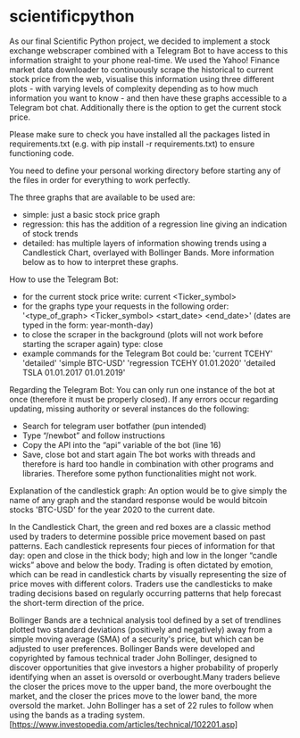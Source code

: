 # scientificpython
As our final Scientific Python project, we decided to implement a stock exchange webscraper combined with a Telegram Bot to have access to this information straight to your phone real-time. We used the Yahoo! Finance market data downloader to continuously scrape the historical to current stock price from the web, visualise this information using three different plots - with varying levels of complexity depending as to how much information you want to know - and then have these graphs accessible to a Telegram bot chat. Additionally there is the option to get the current stock price.

Please make sure to check you have installed all the packages listed in requirements.txt (e.g. with pip install -r requirements.txt) to ensure functioning code.

You need to define your personal working directory before starting any of the files in order for everything to work perfectly.

The three graphs that are available to be used are: 
- simple: just a basic stock price graph
- regression: this has the addition of a regression line giving an indication of stock trends 
- detailed: has multiple layers of information showing trends using a Candlestick Chart, overlayed with Bollinger Bands. More information below as to how to interpret these graphs. 

How to use the Telegram Bot:
- for the current stock price write: current <Ticker_symbol>
- for the graphs type your requests in the following order: '<type_of_graph> <Ticker_symbol> <start_date> <end_date>' (dates are typed in the form: year-month-day)
- to close the scraper in the background (plots will not work before starting the scraper again) type: close
- example commands for the Telegram Bot could be: 
'current TCEHY'
'detailed'
'simple BTC-USD'
'regression TCEHY 01.01.2020'
'detailed TSLA 01.01.2017 01.01.2019'

Regarding the Telegram Bot:
You can only run one instance of the bot at once (therefore it must be properly closed). If any errors occur regarding updating, missing authority or several instances do the following:
-  Search for telegram user botfather (pun intended)
-  Type “/newbot” and follow instructions
-  Copy the API into the “api” variable of the bot (line 16)
-  Save, close bot and start again
The bot works with threads and therefore is hard too handle in combination with other programs and libraries. Therefore some python functionalities might not work.

Explanation of the candlestick graph:
An option would be to give simply the name of any graph and the standard response would be would bitcoin stocks 'BTC-USD' for the year 2020 to the current date.

In the Candlestick Chart, the green and red boxes are a classic method used by traders to determine possible price movement based on past patterns. Each candlestick represents four pieces of information for that day: open and close in the thick body; high and low in the longer “candle wicks” above and below the body. Trading is often dictated by emotion, which can be read in candlestick charts by visually representing the size of price moves with different colors. Traders use the candlesticks to make trading decisions based on regularly occurring patterns that help forecast the short-term direction of the price.


Bollinger Bands are a technical analysis tool defined by a set of trendlines plotted two standard deviations (positively and negatively) away from a simple moving average (SMA) of a security's price, but which can be adjusted to user preferences. Bollinger Bands were developed and copyrighted by famous technical trader John Bollinger, designed to discover opportunities that give investors a higher probability of properly identifying when an asset is oversold or overbought.Many traders believe the closer the prices move to the upper band, the more overbought the market, and the closer the prices move to the lower band, the more oversold the market. John Bollinger has a set of 22 rules to follow when using the bands as a trading system. [https://www.investopedia.com/articles/technical/102201.asp]

